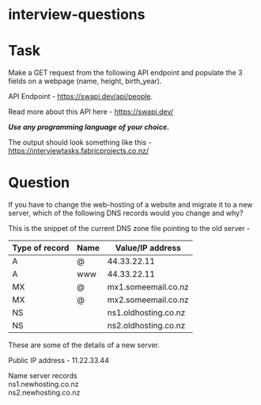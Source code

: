 # interview-questions

# Task      
Make a GET request from the following  API endpoint and populate the 3 fields on a webpage  (name, height, birth_year).   
  
API Endpoint - https://swapi.dev/api/people. 
  
Read more about this API here - https://swapi.dev/    
  
***Use any programming language of your choice.***  

  
The output should look something like this -  
https://interviewtasks.fabricprojects.co.nz/ 

# Question 
  
If you have to change the web-hosting of a website and migrate it to a new server, which of the following DNS records would you change and why?

This is the snippet of the current DNS zone file pointing to the old server -

| Type of record | Name | Value/IP address     |
|----------------|------|----------------------|
| A              | @    | 44.33.22.11          |
| A              | www  | 44.33.22.11          |
| MX             | @    | mx1.someemail.co.nz  |
| MX             | @    | mx2.someemail.co.nz  |
| NS             |      | ns1.oldhosting.co.nz |
| NS             |      | ns2.oldhosting.co.nz |

These are some of the details of a new server.     

Public IP address - 11.22.33.44 

Name server records    
ns1.newhosting.co.nz     
ns2.newhosting.co.nz   
